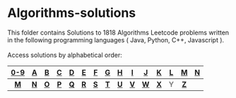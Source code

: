 # Algorithms-solutions
This folder contains Solutions to 1818 Algorithms Leetcode problems written in the following programming languages ( Java, Python, C++, Javascript ).<br><br>
Access solutions by alphabetical order:

|[0-9](./0-9/#algorithms-solutions)|[A](./A/#algorithms-solutions)|[B](./B/#algorithms-solutions)|[C](./C/#algorithms-solutions)|[D](./D/#algorithms-solutions)|[E](./E/#algorithms-solutions)|[F](./F/#algorithms-solutions)|[G](./G/#algorithms-solutions)|[H](./H/#algorithms-solutions)|[I](./I/#algorithms-solutions)|[J](./J/#algorithms-solutions)|[K](./K/#algorithms-solutions)|[L](./L/#algorithms-solutions)|[M](./M/#algorithms-solutions)|[N](./N/#algorithms-solutions)|
|:--------------------------------:|:----------------------------:|:----------------------------:|:----------------------------:|:----------------------------:|:----------------------------:|:----------------------------:|:----------------------------:|:----------------------------:|:----------------------------:|:----------------------------:|:----------------------------:|:----------------------------:|:----------------------------:|:----------------------------:|
|**[M](./M/#algorithms-solutions)**|**[N](./N/#algorithms-solutions)**|**[O](./O/#algorithms-solutions)**|**[P](./P/#algorithms-solutions)**|**[Q](./Q/#algorithms-solutions)**|**[R](./R/#algorithms-solutions)**|**[S](./S/#algorithms-solutions)**|**[T](./T/#algorithms-solutions)**|**[U](./U/#algorithms-solutions)**|**[V](./V/#algorithms-solutions)**|**[W](./W/#algorithms-solutions)**|**[X](./X/#algorithms-solutions)**|**<span style='color:grey'>  Y  </span>**|**[Z](./Z/#algorithms-solutions)**|